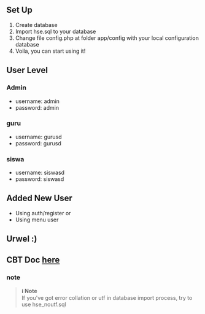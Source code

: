 ## Set Up
1. Create database
2. Import hse.sql to your database
3. Change file config.php at folder app/config with your local configuration database
4. Voila, you can start using it!

## User Level
### Admin
- username: admin
- password: admin

### guru
- username: gurusd
- password: gurusd

### siswa
- username: siswasd
- password: siswasd

## Added New User
- Using auth/register
or
- Using menu user

## Urwel :)

## CBT Doc [here](https://github.com/adethis/hse/blob/master/README_cbt.md)

### note
> **:information_source: Note**<br />
> If you've got error collation or utf in database import process, try to use hse_noutf.sql